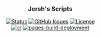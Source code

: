 
<h3 align="center"> Jersh's Scripts </h3>

<div align="center">

[![Status](https://img.shields.io/badge/status-active-success.svg)]()
[![GitHub Issues](https://img.shields.io/github/issues/coloredbytes/jershs-scripts.svg)](https://github.com/coloredbytes/stream-dock/issues)
[![License](https://img.shields.io/badge/license-MIT-blue.svg)](/LICENSE) <br>
[![ci](https://github.com/coloredbytes/scripts/actions/workflows/ci.yml/badge.svg)](https://github.com/coloredbytes/scripts/actions/workflows/ci.yml)
[![pages-build-deployment](https://github.com/coloredbytes/scripts/actions/workflows/pages/pages-build-deployment/badge.svg)](https://github.com/coloredbytes/scripts/actions/workflows/pages/pages-build-deployment)
